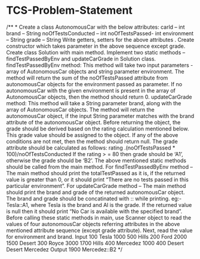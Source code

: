 # TCS-Problem-Statement
/**  * Create a class AutonomousCar with the below attributes: carld – int brand – String  noOfTestsConducted – int noOfTestsPassed- int environment – String grade – String Write getters, setters for the above attributes . Create constructor which takes parameter in the above sequence except grade. Create class Solution with main method. Implement two static methods – findTestPassedByEnv and updateCarGrade in Solution class. findTestPassedByEnv method: This method will take two input parameters -array of AutonomousCar objects and string parameter environment. The method will return the sum of the noOfTestsPassed attribute from autonomousCar objects for the environment passed as parameter. If no autonomousCar with the given environment is present in the array of AutonomousCar objects, then the method should return 0. updateCarGrade method: This method will take a String parameter brand, along with the array of AutonomousCar objects. The method will return the autonomousCar object, if the input String parameter matches with the brand attribute of the autonomousCar object. Before returning the object, the grade should be derived based on the rating calculation mentioned below. This grade value should be assigned to the object. If any of the above conditions are not met, then the method should return null. The grade attribute should be calculated as follows: rating .(noOfTestsPassed * 100)/noOfTestsConducted If the rating > = 80 then grade should be ‘A1’, otherwise the grade should be ‘B2’. The above mentioned static methods should be called from the main method. For findTestPassedByEnv method – The main method should print the totalTestPassed as it is, if the returned value is greater than 0, or it should print “There are no tests passed in this particular environment”. For updateCarGrade method – The main method should print the brand and grade of the returned autonomousCar object. The brand and grade should be concatinated with :: while printing. eg:- Tesla::A1, where Tesla is the brand and Al is the grade. If the returned value is null then it should print “No Car is available with the specified brand”. Before calling these static methods in main, use Scanner object to read the values of four autonomousCar objects referring attributes in the above mentioned attribute sequence (except grade attribute). Next, read the value for environment and brand. Input 100 Tesla 1000 500 Hills 200 Ford 2000 1500 Desert 300 Royce 3000 1700 Hills 400 Mercedez 1000 400 Desert Desert Mercedez Output 1900 Mercedez::B2  */ 
